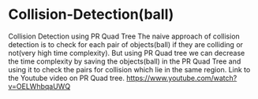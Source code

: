 # Collision-Detection(ball)
Collision Detection using PR Quad Tree
The naive approach of collision detection is to check for each pair of objects(ball) if they are colliding or not(very high time complexity).
But using PR Quad tree we can decrease the time complexity by saving the objects(ball) in the PR Quad Tree and using it to check the pairs for collision which lie in the same region.
Link to the Youtube video on PR Quad tree.
https://www.youtube.com/watch?v=OELWhbqaUWQ
